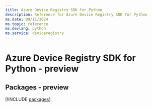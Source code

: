 ```yaml
---
title: Azure Device Registry SDK for Python
description: Reference for Azure Device Registry SDK for Python
ms.date: 09/11/2024
ms.topic: reference
ms.devlang: python
ms.service: deviceregistry
---
```

# Azure Device Registry SDK for Python - preview
## Packages - preview
[!INCLUDE [packages](device-registry-index.md)]